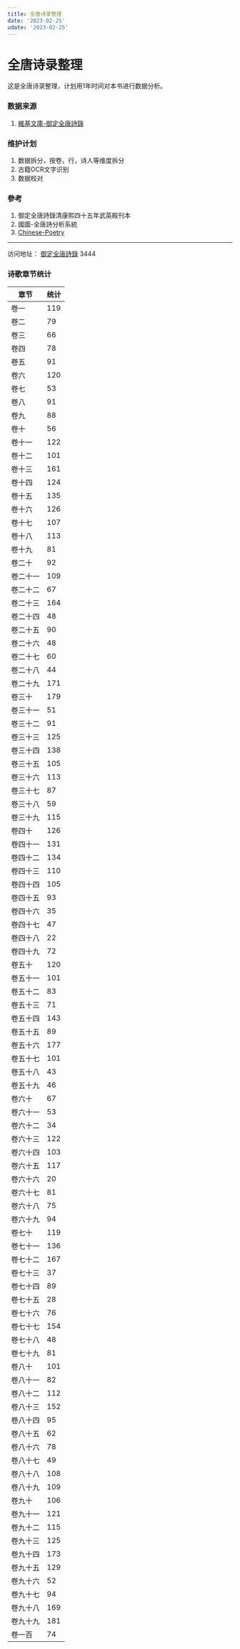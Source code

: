 ```yaml
---
title: 全唐诗录整理
date: '2023-02-25'
udate: '2023-02-25'
---
```


# 全唐诗录整理

这是全唐诗录整理，计划用1年时间对本书进行数据分析。

### 数据来源

1. [維基文庫-御定全唐詩錄](https://zh.wikisource.org/wiki/%E5%BE%A1%E5%AE%9A%E5%85%A8%E5%94%90%E8%A9%A9%E9%8C%84_(%E5%9B%9B%E5%BA%AB%E5%85%A8%E6%9B%B8%E6%9C%AC))

### 维护计划
1. 数据拆分，按卷，行，诗人等维度拆分
2. 古籍OCR文字识别
3. 数据校对


### 參考

1. 御定全唐詩錄清康熙四十五年武英殿刊本
2. 國圖-全唐詩分析系統
3. [Chinese-Poetry](https://github.com/chinese-poetry/chinese-poetry)

<hr />

访问地址： [御定全唐詩錄](/qtsl/traditional/)
3444
### 诗歌章节统计
|章节|统计|
|--|--|
|卷一|119|
|卷二|79|
|卷三|66|
|卷四|78|
|卷五|91|
|卷六|120|
|卷七|53|
|卷八|91|
|卷九|88|
|卷十|56|
|卷十一|122|
|卷十二|101|
|卷十三|161|
|卷十四|124|
|卷十五|135|
|卷十六|126|
|卷十七|107|
|卷十八|113|
|卷十九|81|
|卷二十|92|
|卷二十一|109|
|卷二十二|67|
|卷二十三|164|
|卷二十四|48|
|卷二十五|90|
|卷二十六|48|
|卷二十七|60|
|卷二十八|44|
|卷二十九|171|
|卷三十|179|
|卷三十一|51|
|卷三十二|91|
|卷三十三|125|
|卷三十四|138|
|卷三十五|105|
|卷三十六|113|
|卷三十七|87|
|卷三十八|59|
|卷三十九|115|
|卷四十|126|
|卷四十一|131|
|卷四十二|134|
|卷四十三|110|
|卷四十四|105|
|卷四十五|93|
|卷四十六|35|
|卷四十七|47|
|卷四十八|22|
|卷四十九|72|
|卷五十|120|
|卷五十一|101|
|卷五十二|83|
|卷五十三|71|
|卷五十四|143|
|卷五十五|89|
|卷五十六|177|
|卷五十七|101|
|卷五十八|43|
|卷五十九|46|
|卷六十|67|
|卷六十一|53|
|卷六十二|34|
|卷六十三|122|
|卷六十四|103|
|卷六十五|117|
|卷六十六|20|
|卷六十七|81|
|卷六十八|75|
|卷六十九|94|
|卷七十|119|
|卷七十一|136|
|卷七十二|167|
|卷七十三|37|
|卷七十四|89|
|卷七十五|28|
|卷七十六|76|
|卷七十七|154|
|卷七十八|48|
|卷七十九|81|
|卷八十|101|
|卷八十一|82|
|卷八十二|112|
|卷八十三|152|
|卷八十四|95|
|卷八十五|62|
|卷八十六|78|
|卷八十七|49|
|卷八十八|108|
|卷八十九|109|
|卷九十|106|
|卷九十一|121|
|卷九十二|115|
|卷九十三|125|
|卷九十四|173|
|卷九十五|129|
|卷九十六|52|
|卷九十七|94|
|卷九十八|169|
|卷九十九|181|
|卷一百|74|
